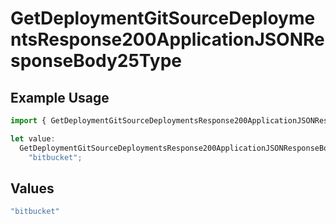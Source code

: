 # GetDeploymentGitSourceDeploymentsResponse200ApplicationJSONResponseBody25Type

## Example Usage

```typescript
import { GetDeploymentGitSourceDeploymentsResponse200ApplicationJSONResponseBody25Type } from "@vercel/sdk/models/operations";

let value:
  GetDeploymentGitSourceDeploymentsResponse200ApplicationJSONResponseBody25Type =
    "bitbucket";
```

## Values

```typescript
"bitbucket"
```